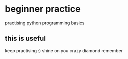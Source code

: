 # beginner practice

practising python programming basics

## this is useful

keep practising :)
shine on you crazy diamond
remember


